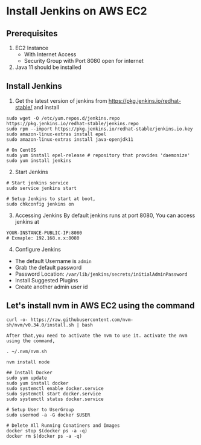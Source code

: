 # Install Jenkins on AWS EC2

## Prerequisites
1. EC2 Instance
    * With Internet Access
    * Security Group with Port 8080 open for internet
2. Java 11 should be installed

## Install Jenkins

1. Get the latest version of jenkins from https://pkg.jenkins.io/redhat-stable/ and install
```
sudo wget -O /etc/yum.repos.d/jenkins.repo https://pkg.jenkins.io/redhat-stable/jenkins.repo
sudo rpm --import https://pkg.jenkins.io/redhat-stable/jenkins.io.key
sudo amazon-linux-extras install epel 
sudo amazon-linux-extras install java-openjdk11 

# On CentOS 
sudo yum install epel-release # repository that provides 'daemonize'
sudo yum install jenkins
```
2. Start Jenkins
```
# Start jenkins service
sudo service jenkins start

# Setup Jenkins to start at boot,
sudo chkconfig jenkins on
```
3. Accessing Jenkins
By default jenkins runs at port 8080, You can access jenkins at
```
YOUR-INSTANCE-PUBLIC-IP:8080
# Exmaple: 192.168.x.x:8080
```
4. Configure Jenkins
* The default Username is `admin`
* Grab the default password
* Password Location: `/var/lib/jenkins/secrets/initialAdminPassword`
* Install Suggested Plugins
* Create another admin user id


## Let's install nvm in AWS EC2 using the command
```
curl -o- https://raw.githubusercontent.com/nvm-sh/nvm/v0.34.0/install.sh | bash

After that,you need to activate the nvm to use it. activate the nvm using the command,

. ~/.nvm/nvm.sh

nvm install node

## Install Docker
sudo yum update
sudo yum install docker
sudo systemctl enable docker.service
sudo systemctl start docker.service
sudo systemctl status docker.service
```

```
# Setup User to UserGroup
sudo usermod -a -G docker $USER

# Delete All Running Conatiners and Images
docker stop $(docker ps -a -q)
docker rm $(docker ps -a -q)
```
